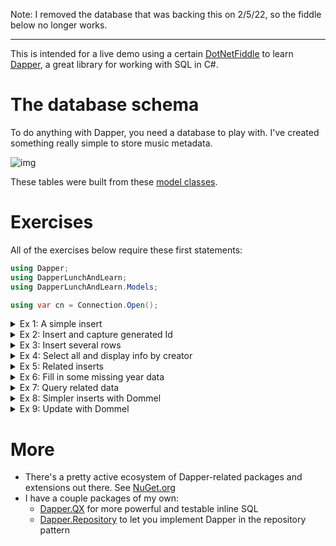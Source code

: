 Note: I removed the database that was backing this on 2/5/22, so the fiddle below no longer works.

---

This is intended for a live demo using a certain [DotNetFiddle](https://dotnetfiddle.net/Bni3CE) to learn [Dapper](https://github.com/DapperLib/Dapper), a great library for working with SQL in C#.

# The database schema

To do anything with Dapper, you need a database to play with. I've created something really simple to store music metadata.

![img](https://adamosoftware.blob.core.windows.net/images/5I6RP2L4P0.png)

These tables were built from these [model classes](https://github.com/adamfoneil/DapperLunchAndLearn/tree/master/DapperLunchAndLearn/Models).

# Exercises

All of the exercises below require these first statements:

```csharp
using Dapper;
using DapperLunchAndLearn;
using DapperLunchAndLearn.Models;

using var cn = Connection.Open();
```

<details>
<summary>Ex 1: A simple insert</summary>

This is a single insert using one of a model class instance as a parameter. Fill in `<your name>` with a string that is your name.
    
```csharp
await cn.ExecuteAsync("INSERT INTO [Artist] ([Name], [CreatedBy]) VALUES (@Name, @CreatedBy)", new Artist()
{
    Name = "Talking Heads",
    CreatedBy = <your name>
});
```
</details>

<details>
<summary>Ex 2: Insert and capture generated Id</summary>

Here we perform a similar insert, but capture the generated Id value.

```csharp
var id = await cn.QuerySingleAsync<int>(
    @"INSERT INTO [Artist] ([Name], [CreatedBy]) VALUES (@Name, @CreatedBy);
    SELECT SCOPE_IDENTITY()", new Artist()
{
    Name = "Celine Dion",
    CreatedBy = "adamo"
});

Console.WriteLine($"Id = {id}");
```
</details>

<details>
    <summary>Ex 3: Insert several rows</summary>
    
In this example, we build a set of `Artist` from an array of strings using LINQ `Select`. Then we insert of all those `Artist` instances individually. Fill in your own artists!
    
```csharp
var artists = new[]
{
    "Duran Duran", "Devo", "Midnight Oil"
}.Select(name => new Artist() 
{ 
    Name = name, 
    CreatedBy = "adamo" 
});

foreach (var artist in artists)
{
    await cn.ExecuteAsync("INSERT INTO [Artist] ([Name], [CreatedBy]) VALUES (@Name, @CreatedBy)", artist);
}
```
</details>

<details>
    <summary>Ex 4: Select all and display info by creator</summary>
    
Now we're querying data! We take a plain "flat" result set with no grouping and use LINQ `GroupBy` to shape the output. Watch for opportunities to combine LINQ and SQL to do useful things. Don't see LINQ and Dapper as mutually exclusive.
    
```csharp
var allArtists = await cn.QueryAsync<Artist>("SELECT * FROM [Artist] ORDER BY [Name]");

foreach (var creatorGrp in allArtists.GroupBy(row => row.CreatedBy))
{
    Console.WriteLine($"{creatorGrp.Key} ({creatorGrp.Count()})");
    foreach (var artist in creatorGrp)
    {
        Console.WriteLine($"\t{artist.Name}: {artist.Id}");
    }    
}
```
</details>

<details>
    <summary>Ex 5: Related inserts</summary>
    
Let's build a structure of related artists, albums, and songs and insert them together, chaining the foreign keys properly. In case we end up adding duplicate artists names, I made the inserts idempotent. Fill in your own artists, albums, and as much song data as you feel like.
    
```csharp
var data = new Artist[]
{
    new Artist
    {
        Name = "Paul Simon",
        Albums = new Album[]
        {
            new Album() 
            { 
                Title = "Graceland",
                Songs = new Song[]
                {
                    new Song() { Title = "Boy in the Bubble", TrackNumber = 1 },
                    new Song() { Title = "Graceland", TrackNumber = 2 }
                }
            },
            new Album() { Title = "Rhythm of the Saints" },
            new Album() { Title = "So Beautiful or So What" }
        }
    },
    new Artist
    {
        Name = "U2",
        Albums = new Album[]
        {
            new Album() { Title = "Boy" },
            new Album() { Title = "War" },
            new Album() { Title = "The Joshua Tree" }
        }
    }
};

foreach (var artist in data)
{
    artist.CreatedBy = "adamo";
    var artistId = await cn.QuerySingleAsync<int>(
        @"INSERT INTO [Artist] ([Name], [CreatedBy]) 
        SELECT @Name, @CreatedBy WHERE NOT EXISTS(SELECT 1 FROM [Artist] WHERE [Name]=@Name);
        SELECT [Id] FROM [Artist] WHERE [Name]=@Name", artist);

    foreach (var album in artist.Albums)
    {
        album.ArtistId = artistId;
        album.CreatedBy = artist.CreatedBy;
        var albumId = await cn.QuerySingleAsync<int>(
            @"INSERT INTO [Album] ([ArtistId], [Title], [CreatedBy])
            SELECT @ArtistId, @Title, @CreatedBy WHERE NOT EXISTS(SELECT 1 FROM [Album] WHERE [ArtistId]=@ArtistId AND [Title]=@Title);
            SELECT [Id] FROM [Album] WHERE [ArtistId]=@ArtistId AND [Title]=@Title", album);

        if (album.Songs == null) continue;

        foreach (var song in album.Songs)
        {
            song.AlbumId = albumId;
            song.CreatedBy = album.CreatedBy;
            await cn.ExecuteAsync(
                @"INSERT INTO [Song] ([AlbumId], [Title], [TrackNumber], [CreatedBy])
                SELECT @AlbumId, @Title, @TrackNumber, @CreatedBy WHERE NOT EXISTS(SELECT 1 FROM [Song] WHERE [AlbumId]=@AlbumId AND [Title]=@Title)", song);
        }
    }
}
```
</details>

<details>
    <summary>Ex 6: Fill in some missing year data</summary>
    
Let's fill in some missing year data for albums already inserted, then query it to see what we have. Notice how the artist name is joined into the results. Without this, we would see only the `ArtistId` in the output. For that to work, we have to add an `ArtistName` column ([property](https://github.com/adamfoneil/DapperLunchAndLearn/blob/master/DapperLunchAndLearn/Models/Album.cs#L25)) to our model class. I use the `[NotMapped]` attribute to make sure I don't create it as an actual column in the database.
    
```csharp
var updates = new Album[]
{
    new Album() { Title = "Boy", Year = 1980 },
    new Album() { Title = "Graceland", Year = 1986 },
    new Album() { Title = "The Joshua Tree", Year = 1987 }
};

foreach (var album in updates)
{
    await cn.ExecuteAsync("UPDATE [Album] SET [Year]=@Year WHERE [Title]=@Title", album);
}

var allAbums = await cn.QueryAsync<Album>(
    @"SELECT 
        [alb].*, 
        [art].[Name] AS [ArtistName]
    FROM 
        [Album] [alb] INNER JOIN [Artist] [art] ON [alb].[ArtistId]=[art].[Id]
    WHERE 
        [alb].[Year] IS NOT NULL");

foreach (var album in allAbums) Console.WriteLine($"{album.ArtistName}: {album.Title} ({album.Year}), entered by {album.CreatedBy}");
```
</details>

<details>
    <summary>Ex 7: Query related data</summary>

Often you'll need to query related together, such as header and detail rows. I believe there's a clever way to map nested data with Dapper, but the way I do it that I understand is to do several queries at the outset, then divide up the results by some key value using LINQ `ToLookup`. From a performance standpoint, the important thing is to avoid queries within loops. Instead, execute one database roundtrip, then use LINQ methods to shape the results in memory in a useful way.
    
This example queries artists, albums, and songs, and groups them by their respective parent key value. Then it outputs everything to the console.
  
```csharp
var allArtists = await cn.QueryAsync<Artist>("SELECT * FROM [Artist]");
var albumsByArtist = (await cn.QueryAsync<Album>("SELECT * FROM [Album]")).ToLookup(row => row.ArtistId);
var songsByAlbum = (await cn.QueryAsync<Song>("SELECT * FROM [Song] ORDER BY [TrackNumber]")).ToLookup(row => row.AlbumId);

foreach (var artist in allArtists)
{
    artist.Albums = albumsByArtist[artist.Id];
    foreach (var album in artist.Albums) album.Songs = songsByAlbum[album.Id];

    Console.WriteLine(artist.Name);
    foreach (var album in artist.Albums)
    {
        Console.WriteLine($"\t{album.Title} ({album.Year})");
        foreach (var song in album.Songs)
        {
            Console.WriteLine($"\t\t{song.TrackNumber}: {song.Title}");
        }
    }
}
```   
</details>

<details>
    <summary>Ex 8: Simpler inserts with Dommel</summary>
    
The [Dommel](https://github.com/HenkMollema/Dommel) library offers some extension methods to make it simple to insert and update from model classes. Fill in your own artist name and user name. By default, Dommel assumes that your table names are the plural form of your class name. You can override this with the [Table](https://github.com/adamfoneil/DapperLunchAndLearn/blob/master/DapperLunchAndLearn/Models/Artist.cs#L8) attribute. Dommel also seems to require an explicit `Key` property. I set this in my [BaseTable](https://github.com/adamfoneil/DapperLunchAndLearn/blob/master/DapperLunchAndLearn/Models/Conventions/BaseTable.cs#L8) so all my models inherit it.
     
```csharp
var objId = await cn.InsertAsync(new Artist()
{
    Name = "Beck",
    CreatedBy = "<your name>"
});

var id = Convert.ToInt32(objId);

Console.WriteLine($"id = {id}");
```
</details>

<details>
    <summary>Ex 9: Update with Dommel</summary>
    
Updating a row is similarly very easy with Dommel. Here, I'm creating a new row, capturing its `Id`, updating, then fetching it again.
    
```csharp
var artist = new Artist()
{
    Name = "Elvis Presley",
    CreatedBy = "adamo"
};

var objId = await cn.InsertAsync(artist);
artist.Id = Convert.ToInt32(objId);

artist.Name = "John Williams";
await cn.UpdateAsync(artist);

artist = await cn.GetAsync<Artist>(objId);

// should be John Williams
Console.WriteLine(artist.Name);
```
</details>

# More
- There's a pretty active ecosystem of Dapper-related packages and extensions out there. See [NuGet.org](https://www.nuget.org/packages?q=dapper)
- I have a couple packages of my own:
    - [Dapper.QX](https://github.com/adamfoneil/Dapper.QX) for more powerful and testable inline SQL
    - [Dapper.Repository](https://github.com/adamfoneil/Dapper.Repository) to let you implement Dapper in the repository pattern
